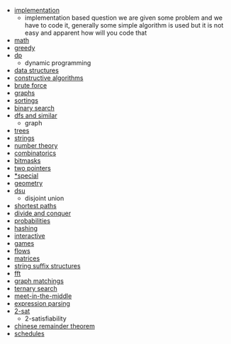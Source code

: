 - [implementation](https://codeforces.com/problemset?tags=implementation)
    - implementation based question we are given some problem and we have
     to code it, generally some simple algorithm is used but it is not easy
     and apparent how will you code that
- [math](https://codeforces.com/problemset?tags=math)
- [greedy](https://codeforces.com/problemset?tags=greedy)
- [dp](https://codeforces.com/problemset?tags=dp)
    - dynamic programming
- [data structures](https://codeforces.com/problemset?tags=data+structures)
- [constructive algorithms](https://codeforces.com/problemset?tags=constructive+algorithms)
- [brute force](https://codeforces.com/problemset?tags=brute+force)
- [graphs](https://codeforces.com/problemset?tags=graphs)
- [sortings](https://codeforces.com/problemset?tags=sortings)
- [binary search](https://codeforces.com/problemset?tags=binary+search)
- [dfs and similar](https://codeforces.com/problemset?tags=dfs+and+similar)
    - graph
- [trees](https://codeforces.com/problemset?tags=trees)
- [strings](https://codeforces.com/problemset?tags=strings)
- [number theory](https://codeforces.com/problemset?tags=number+theory)
- [combinatorics](https://codeforces.com/problemset?tags=combinatorics)
- [bitmasks](https://codeforces.com/problemset?tags=bitmasks)
- [two pointers](https://codeforces.com/problemset?tags=two+pointers)
- [*special](https://codeforces.com/problemset?tags=*special)
- [geometry](https://codeforces.com/problemset?tags=geometry)
- [dsu](https://codeforces.com/problemset?tags=dsu)
    - disjoint union
- [shortest paths](https://codeforces.com/problemset?tags=shortest+paths)
- [divide and conquer](https://codeforces.com/problemset?tags=divide+and+conquer)
- [probabilities](https://codeforces.com/problemset?tags=probabilities)
- [hashing](https://codeforces.com/problemset?tags=hashing)
- [interactive](https://codeforces.com/problemset?tags=interactive)
- [games](https://codeforces.com/problemset?tags=games)
- [flows](https://codeforces.com/problemset?tags=flows)
- [matrices](https://codeforces.com/problemset?tags=matrices)
- [string suffix structures](https://codeforces.com/problemset?tags=string+suffix+structures)
- [fft](https://codeforces.com/problemset?tags=fft)
- [graph matchings](https://codeforces.com/problemset?tags=graph+matchings)
- [ternary search](https://codeforces.com/problemset?tags=ternary+search)
- [meet-in-the-middle](https://codeforces.com/problemset?tags=meet-in-the-middle)
- [expression parsing](https://codeforces.com/problemset?tags=expression+parsing)
- [2-sat](https://codeforces.com/problemset?tags=2-sat)
    - 2-satisfiability
- [chinese remainder theorem](https://codeforces.com/problemset?tags=chinese+remainder+theorem)
- [schedules](https://codeforces.com/problemset?tags=schedules)
